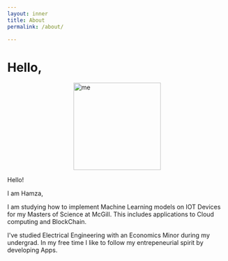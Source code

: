 ```yaml
---
layout: inner
title: About
permalink: /about/

---
```


# Hello,

<img src="/project/img/me.png" alt="me" style="display: block; margin: 0 auto; height: 200px;">

Hello! 

I am Hamza,

I am studying how to implement Machine Learning models on IOT Devices for my Masters of Science at McGill. This includes applications to Cloud computing and BlockChain.

I've studied Electrical Engineering with an Economics Minor during my undergrad. In my free time I like to follow my entrepeneurial spirit by developing Apps.
